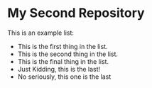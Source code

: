 # My Second Repository

This is an example list:
* This is the first thing in the list.
* This is the second thing in the list.
* This is the final thing in the list.
* Just Kidding, this is the last!
* No seriously, this one is the last